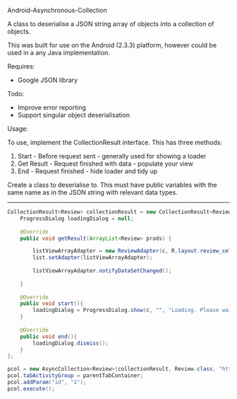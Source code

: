 Android-Asynchronous-Collection

A class to deserialise a JSON string array of objects into a collection of objects.

This was built for use on the Android (2.3.3) platform, however could be used in a any Java implementation.

Requires:
- Google JSON library

Todo:
- Improve error reporting
- Support singular object deserialisation

Usage:

To use, implement the CollectionResult interface. This has three methods:
1. Start - Before request sent - generally used for showing a loader
2. Get Result - Request finished with data - populate your view
3. End - Request finished - hide loader and tidy up

Create a class to deserialise to. This must have public variables with the same name as in the JSON string with relevant data types.

--------------------------

```java
CollectionResult<Review> collectionResult = new CollectionResult<Review>(){
	ProgressDialog loadingDialog = null;
    
	@Override
	public void getResult(ArrayList<Review> prods) {				

		listViewArrayAdapter = new ReviewAdapter(c, R.layout.review_cell, prods);
        list.setAdapter(listViewArrayAdapter);
        
        listViewArrayAdapter.notifyDataSetChanged();
        
    }
	
	@Override
	public void start(){
		loadingDialog = ProgressDialog.show(c, "", "Loading. Please wait...", true);
	}
	
	@Override
	public void end(){
		loadingDialog.dismiss();
	}
};

pcol = new AsyncCollection<Review>(collectionResult, Review.class, "http://www.example.com/reviews");
pcol.tabActivityGroup = parentTabContainer;
pcol.addParam("id", "1");
pcol.execute();
```
